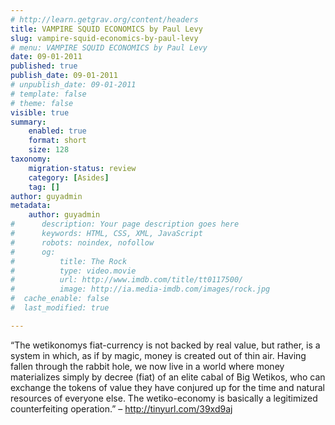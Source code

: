 ```yaml
---
# http://learn.getgrav.org/content/headers
title: VAMPIRE SQUID ECONOMICS by Paul Levy
slug: vampire-squid-economics-by-paul-levy
# menu: VAMPIRE SQUID ECONOMICS by Paul Levy
date: 09-01-2011
published: true
publish_date: 09-01-2011
# unpublish_date: 09-01-2011
# template: false
# theme: false
visible: true
summary:
    enabled: true
    format: short
    size: 128
taxonomy:
    migration-status: review
    category: [Asides]
    tag: []
author: guyadmin
metadata:
    author: guyadmin
#      description: Your page description goes here
#      keywords: HTML, CSS, XML, JavaScript
#      robots: noindex, nofollow
#      og:
#          title: The Rock
#          type: video.movie
#          url: http://www.imdb.com/title/tt0117500/
#          image: http://ia.media-imdb.com/images/rock.jpg
#  cache_enable: false
#  last_modified: true

---
```


“The wetikonomys fiat-currency is not backed by real value, but rather, is a system in which, as if by magic, money is created out of thin air. Having fallen through the rabbit hole, we now live in a world where money materializes simply by decree (fiat) of an elite cabal of Big Wetikos, who can exchange the tokens of value they have conjured up for the time and natural resources of everyone else. The wetiko-economy is basically a legitimized counterfeiting operation.” – http://tinyurl.com/39xd9aj